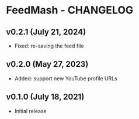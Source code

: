 # FeedMash - CHANGELOG


## v0.2.1 (July 21, 2024)

- Fixed: re-saving the feed file


## v0.2.0 (May 27, 2023)

- Added: support new YouTube profile URLs


## v0.1.0 (July 18, 2021)

- Initial release
